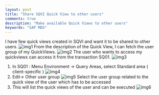 ```yaml
---
layout: post
title: "Share SQVI Quick View to other users"
comments: true
description: "Make available Quick Views to other users"
keywords: "SAP MDG"
---
```


I have few quick views created in SQVI and want it to be shared to other users.
![img1](http://a6unraj.com/sap/assets/images/img1.jpg)
From the description of the Quick View, I can fetch the user group of my QuickViews.
![img2](http://a6unraj.com/sap/assets/images/img2.jpg)
The user who wants to access my quickviews can access it from the transaction SQ01.
![img3](http://a6unraj.com/sap/assets/images/img3.jpg)

1. In SQ01 : Menu Environment -> Query Areas, select Standard area ( client-specific )
![img4](http://a6unraj.com/sap/assets/images/img4.jpg)
1. Edit-> Other user group
![img5](http://a6unraj.com/sap/assets/images/img5.jpg)
Select the user group related to the quick view of the  user which has to be accessed
1. This will list the quick views of the user and can be executed
![img6](http://a6unraj.com/sap/assets/images/img6.jpg)
